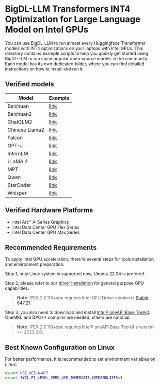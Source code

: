# BigDL-LLM Transformers INT4 Optimization for Large Language Model on Intel GPUs
You can use BigDL-LLM to run almost every Huggingface Transformer models with INT4 optimizations on your laptops with Intel GPUs. This directory contains example scripts to help you quickly get started using BigDL-LLM to run some popular open-source models in the community. Each model has its own dedicated folder, where you can find detailed instructions on how to install and run it.

## Verified models
| Model      | Example                                                  |
|------------|----------------------------------------------------------|
| Baichuan   | [link](baichuan)          |
| Baichuan2   | [link](baichuan2)        |
| ChatGLM2   | [link](chatglm2)          |
| Chinese Llama2 | [link](chinese-llama2)|
| Falcon     | [link](falcon)            |
| GPT-J      | [link](gpt-j)             |
| InternLM   | [link](internlm)          |
| LLaMA 2    | [link](llama2)            |
| MPT        | [link](mpt)               |
| Qwen       | [link](qwen)              |
| StarCoder  | [link](starcoder)         |
| Whisper    | [link](whisper)           |

## Verified Hardware Platforms

- Intel Arc™ A-Series Graphics
- Intel Data Center GPU Flex Series
- Intel Data Center GPU Max Series

## Recommended Requirements
To apply Intel GPU acceleration, there’re several steps for tools installation and environment preparation.

Step 1, only Linux system is supported now, Ubuntu 22.04 is prefered.

Step 2, please refer to our [driver installation](https://dgpu-docs.intel.com/driver/installation.html) for general purpose GPU capabilities.
> **Note**: IPEX 2.0.110+xpu requires Intel GPU Driver version is [Stable 647.21](https://dgpu-docs.intel.com/releases/stable_647_21_20230714.html).

Step 3, you also need to download and install [Intel® oneAPI Base Toolkit](https://www.intel.com/content/www/us/en/developer/tools/oneapi/base-toolkit-download.html). OneMKL and DPC++ compiler are needed, others are optional.
> **Note**: IPEX 2.0.110+xpu requires Intel® oneAPI Base Toolkit's version >= 2023.2.0.

## Best Known Configuration on Linux
For better performance, it is recommended to set environment variables on Linux:
```bash
export USE_XETLA=OFF
export SYCL_PI_LEVEL_ZERO_USE_IMMEDIATE_COMMANDLISTS=1
```
